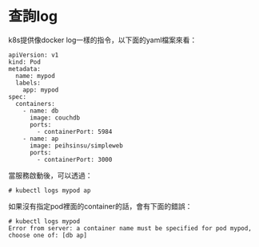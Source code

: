 # 查詢log

k8s提供像docker log一樣的指令，以下面的yaml檔案來看：

```
apiVersion: v1
kind: Pod
metadata:
  name: mypod
  labels:
    app: mypod
spec:
  containers:
    - name: db
      image: couchdb
      ports:
        - containerPort: 5984
    - name: ap
      image: peihsinsu/simpleweb
      ports:
        - containerPort: 3000
```

當服務啟動後，可以透過：

```
# kubectl logs mypod ap
```

如果沒有指定pod裡面的container的話，會有下面的錯誤：

```
# kubectl logs mypod
Error from server: a container name must be specified for pod mypod, choose one of: [db ap]
```


